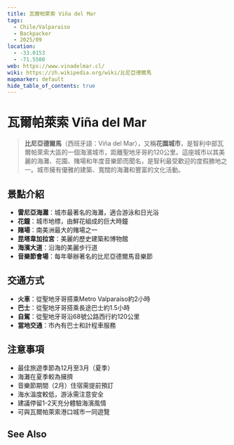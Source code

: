 ```yaml
---
title: 瓦爾帕萊索 Viña del Mar
tags:
  - Chile/Valparaiso
  - Backpacker
  - 2025/09
location:
  - -33.0153
  - -71.5500
web: https://www.vinadelmar.cl/
wiki: https://zh.wikipedia.org/wiki/比尼亞德爾馬
mapmarker: default
hide_table_of_contents: true
---
```


瓦爾帕萊索 Viña del Mar
======================

> **比尼亞德爾馬**（西班牙語：Viña del Mar），又稱**花園城市**，是智利中部瓦爾帕萊索大區的一個海濱城市，距離聖地牙哥約120公里。這座城市以其美麗的海灘、花園、賭場和年度音樂節而聞名，是智利最受歡迎的度假勝地之一。城市擁有優雅的建築、寬闊的海灘和豐富的文化活動。

## 景點介紹
- **雷尼亞海灘**：城市最著名的海灘，適合游泳和日光浴
- **花鐘**：城市地標，由鮮花組成的巨大時鐘
- **賭場**：南美洲最大的賭場之一
- **昆塔韋加拉宮**：美麗的歷史建築和博物館
- **海濱大道**：沿海的美麗步行道
- **音樂節會場**：每年舉辦著名的比尼亞德爾馬音樂節

## 交通方式
- **火車**：從聖地牙哥搭乘Metro Valparaíso約2小時
- **巴士**：從聖地牙哥搭乘長途巴士約1.5小時
- **自駕**：從聖地牙哥沿68號公路西行約120公里
- **當地交通**：市內有巴士和計程車服務

## 注意事項
- 最佳旅遊季節為12月至3月（夏季）
- 海灘在夏季較為擁擠
- 音樂節期間（2月）住宿需提前預訂
- 海水溫度較低，游泳需注意安全
- 建議停留1-2天充分體驗海濱風情
- 可與瓦爾帕萊索港口城市一同遊覽

See Also
--------